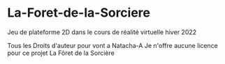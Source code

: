# La-Foret-de-la-Sorciere
Jeu de plateforme 2D dans le cours de réalité virtuelle hiver 2022



Tous les Droits d'auteur pour vont a Natacha-A
Je n'offre aucune licence pour ce projet La Fôret de la Sorcière
